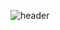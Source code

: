 ![header](https://capsule-render.vercel.app/api?type=waving&color=&color=timeGradient&height=100&section=header&text=Hey%20there!&fontSize=90)
